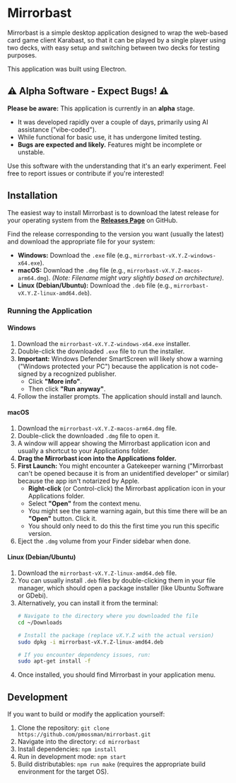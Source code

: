 # Mirrorbast

Mirrorbast is a simple desktop application designed to wrap the web-based card game client Karabast, so that it can be played by a single player using two decks, with easy setup and switching between two decks for testing purposes.

This application was built using Electron.

## ⚠️ Alpha Software - Expect Bugs! ⚠️

**Please be aware:** This application is currently in an **alpha** stage.

* It was developed rapidly over a couple of days, primarily using AI assistance ("vibe-coded").
* While functional for basic use, it has undergone limited testing.
* **Bugs are expected and likely.** Features might be incomplete or unstable.

Use this software with the understanding that it's an early experiment. Feel free to report issues or contribute if you're interested!

## Installation

The easiest way to install Mirrorbast is to download the latest release for your operating system from the **[Releases Page](https://github.com/pmossman/mirrorbast/releases)** on GitHub.

Find the release corresponding to the version you want (usually the latest) and download the appropriate file for your system:

* **Windows:** Download the `.exe` file (e.g., `mirrorbast-vX.Y.Z-windows-x64.exe`).
* **macOS:** Download the `.dmg` file (e.g., `mirrorbast-vX.Y.Z-macos-arm64.dmg`). *(Note: Filename might vary slightly based on architecture)*.
* **Linux (Debian/Ubuntu):** Download the `.deb` file (e.g., `mirrorbast-vX.Y.Z-linux-amd64.deb`).

### Running the Application

#### Windows

1.  Download the `mirrorbast-vX.Y.Z-windows-x64.exe` installer.
2.  Double-click the downloaded `.exe` file to run the installer.
3.  **Important:** Windows Defender SmartScreen will likely show a warning ("Windows protected your PC") because the application is not code-signed by a recognized publisher.
    * Click **"More info"**.
    * Then click **"Run anyway"**.
4.  Follow the installer prompts. The application should install and launch.

#### macOS

1.  Download the `mirrorbast-vX.Y.Z-macos-arm64.dmg` file.
2.  Double-click the downloaded `.dmg` file to open it.
3.  A window will appear showing the Mirrorbast application icon and usually a shortcut to your Applications folder.
4.  **Drag the Mirrorbast icon into the Applications folder.**
5.  **First Launch:** You might encounter a Gatekeeper warning ("Mirrorbast can't be opened because it is from an unidentified developer" or similar) because the app isn't notarized by Apple.
    * **Right-click** (or Control-click) the Mirrorbast application icon in your Applications folder.
    * Select **"Open"** from the context menu.
    * You might see the same warning again, but this time there will be an **"Open"** button. Click it.
    * You should only need to do this the first time you run this specific version.
6.  Eject the `.dmg` volume from your Finder sidebar when done.

#### Linux (Debian/Ubuntu)

1.  Download the `mirrorbast-vX.Y.Z-linux-amd64.deb` file.
2.  You can usually install `.deb` files by double-clicking them in your file manager, which should open a package installer (like Ubuntu Software or GDebi).
3.  Alternatively, you can install it from the terminal:
    ```bash
    # Navigate to the directory where you downloaded the file
    cd ~/Downloads 
    
    # Install the package (replace vX.Y.Z with the actual version)
    sudo dpkg -i mirrorbast-vX.Y.Z-linux-amd64.deb
    
    # If you encounter dependency issues, run:
    sudo apt-get install -f 
    ```
4.  Once installed, you should find Mirrorbast in your application menu.

## Development

If you want to build or modify the application yourself:

1.  Clone the repository: `git clone https://github.com/pmossman/mirrorbast.git`
2.  Navigate into the directory: `cd mirrorbast`
3.  Install dependencies: `npm install`
4.  Run in development mode: `npm start`
5.  Build distributables: `npm run make` (requires the appropriate build environment for the target OS).